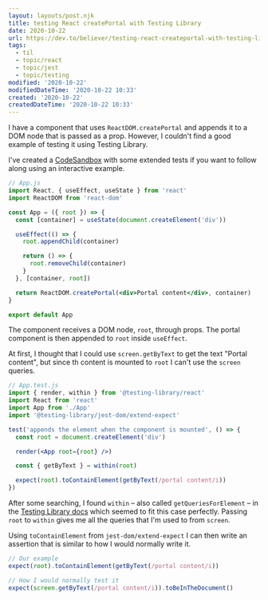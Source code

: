 ```yaml
---
layout: layouts/post.njk
title: testing React createPortal with Testing Library
date: 2020-10-22
url: https://dev.to/believer/testing-react-createportal-with-testing-library-1mj6
tags:
  - til
  - topic/react
  - topic/jest
  - topic/testing
modified: '2020-10-22'
modifiedDateTime: '2020-10-22 10:33'
created: '2020-10-22'
createdDateTime: '2020-10-22 10:33'
---
```


I have a component that uses `ReactDOM.createPortal` and appends it to a DOM node that is passed as a prop. However, I couldn't find a good example of testing it using Testing Library.

I've created a [CodeSandbox](https://codesandbox.io/s/reactdomcreateportal-testing-x1icz) with some extended tests if you want to follow along using an interactive example.

```jsx
// App.js
import React, { useEffect, useState } from 'react'
import ReactDOM from 'react-dom'

const App = ({ root }) => {
  const [container] = useState(document.createElement('div'))

  useEffect(() => {
    root.appendChild(container)

    return () => {
      root.removeChild(container)
    }
  }, [container, root])

  return ReactDOM.createPortal(<div>Portal content</div>, container)
}

export default App
```

The component receives a DOM node, `root`, through props. The portal component is then appended to `root` inside `useEffect`.

At first, I thought that I could use `screen.getByText` to get the text "Portal content", but since th content is mounted to `root` I can't use the `screen` queries.

```jsx
// App.test.js
import { render, within } from '@testing-library/react'
import React from 'react'
import App from './App'
import '@testing-library/jest-dom/extend-expect'

test('appends the element when the component is mounted', () => {
  const root = document.createElement('div')

  render(<App root={root} />)

  const { getByText } = within(root)

  expect(root).toContainElement(getByText(/portal content/i))
})
```

After some searching, I found `within` – also called `getQueriesForElement` – in the [Testing Library docs](https://testing-library.com/docs/dom-testing-library/api-helpers#within-and-getqueriesforelement-apis) which seemed to fit this case perfectly. Passing `root` to `within` gives me all the queries that I'm used to from `screen`.

Using `toContainElement` from `jest-dom/extend-expect` I can then write an assertion that is similar to how I would normally write it.

```jsx
// Our example
expect(root).toContainElement(getByText(/portal content/i))

// How I would normally test it
expect(screen.getByText(/portal content/i)).toBeInTheDocument()
```
